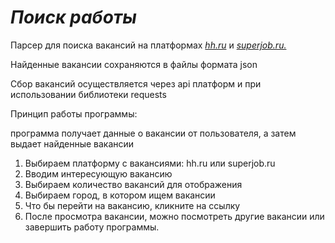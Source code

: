 # _Поиск работы_

Парсер для поиска вакансий на платформах [_hh.ru_](https://hh.ru/)  и _[superjob.ru.](https://www.superjob.ru/)_

Найденные вакансии сохраняются в файлы формата json

Сбор вакансий осуществляется через api платформ и при использовании библиотеки requests

Принцип работы программы:

программа получает данные о вакансии от пользователя, а затем выдает найденные вакансии

1. Выбираем платформу с вакансиями: hh.ru или superjob.ru
2. Вводим интересующую вакансию
3. Выбираем количество вакансий для отображения
4. Выбираем город, в котором ищем вакансии
5. Что бы перейти на вакансию, кликните на ссылку
6. После просмотра вакансии, можно посмотреть другие вакансии или завершить работу программы.
